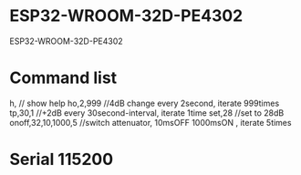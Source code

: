 # ESP32-WROOM-32D-PE4302
 ESP32-WROOM-32D-PE4302
 
# Command list
  h, // show help
  ho,2,999 //4dB change every 2second, iterate 999times
  tp,30,1 //+2dB every 30second-interval, iterate 1time
  set,28 //set to 28dB
  onoff,32,10,1000,5 //switch attenuator, 10msOFF 1000msON , iterate 5times
# Serial 115200
